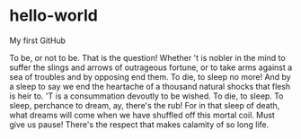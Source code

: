 # hello-world
My first GitHub

To be, or not to be. That is the question! Whether 't is nobler in the mind to suffer the slings and arrows of outrageous fortune, or to take arms against a sea of troubles and by opposing end them. To die, to sleep no more! And by a sleep to say we end the heartache of a thousand natural shocks that flesh is heir to. 'T is a consummation devoutly to be wished. To die, to sleep. To sleep, perchance to dream, ay, there's the rub! For in that sleep of death, what dreams will come when we have shuffled off this mortal coil. Must give us pause! There's the respect that makes calamity of so long life.
